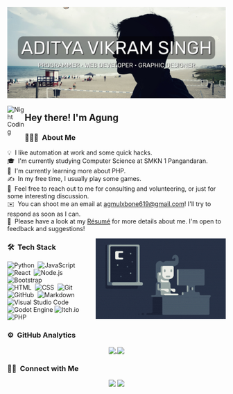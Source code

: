 ![Aditya Vikram Singh Banner](https://raw.githubusercontent.com/AVS1508/AVS1508/master/assets/Aditya%20Vikram%20Singh%20Banner.jpg)

<img alt="Night Coding" src="./assets/Hand%20Wave.gif" width='40' align="left"/><h2>Hey there! I'm Agung</h2>

<!-- ## 👋 &nbsp;Hey there! I'm Agung -->

### 👨🏻‍💻 &nbsp;About Me

💡 &nbsp;I like automation at work and some quick hacks.\
🎓 &nbsp;I'm currently studying Computer Science at SMKN 1 Pangandaran.\
🌱 &nbsp;I'm currently learning more about PHP.\
✍️ &nbsp;In my free time, I usually play some games.\
💬 &nbsp;Feel free to reach out to me for consulting and volunteering, or just for some interesting discussion.\
✉️ &nbsp;You can shoot me an email at agmulxbone619@gmail.com! I'll try to respond as soon as I can.\
📄 &nbsp;Please have a look at my [Résumé](https://www.adityavsingh.com/resume.html) for more details about me. I'm open to feedback and suggestions!

<img alt="Night Coding" src="https://raw.githubusercontent.com/AVS1508/AVS1508/master/assets/Night-Coding.gif" align="right"/>

### 🛠 &nbsp;Tech Stack

![Python](https://img.shields.io/badge/-Python-05122A?style=flat&logo=python)&nbsp;
![JavaScript](https://img.shields.io/badge/-JavaScript-05122A?style=flat&logo=javascript)&nbsp;
![React](https://img.shields.io/badge/-React-05122A?style=flat&logo=react)&nbsp;
![Node.js](https://img.shields.io/badge/-Node.js-05122A?style=flat&logo=node.js)&nbsp;
![Bootstrap](https://img.shields.io/badge/-Bootstrap-05122A?style=flat&logo=bootstrap&logoColor=563D7C)\
![HTML](https://img.shields.io/badge/-HTML-05122A?style=flat&logo=HTML5)&nbsp;
![CSS](https://img.shields.io/badge/-CSS-05122A?style=flat&logo=CSS3&logoColor=1572B6)&nbsp;
![Git](https://img.shields.io/badge/-Git-05122A?style=flat&logo=git)&nbsp;
![GitHub](https://img.shields.io/badge/-GitHub-05122A?style=flat&logo=github)&nbsp;
![Markdown](https://img.shields.io/badge/-Markdown-05122A?style=flat&logo=markdown)\
![Visual Studio Code](https://img.shields.io/badge/-Visual%20Studio%20Code-05122A?style=flat&logo=visual-studio-code&logoColor=007ACC)&nbsp;
![Godot Engine](https://img.shields.io/badge/GODOT-%23000000.svg?style=flat&logo=godot-engine)
![Itch.io](https://img.shields.io/badge/Itch-%23000000.svg?style=flat&logo=Itch.io&logoColor=white)
![PHP](https://img.shields.io/badge/php-%23000000.svg?style=flat&logo=php&logoColor=white)

### ⚙️ &nbsp;GitHub Analytics

<p align="center">
<a href="https://github.com/AVS1508">
  <img height="180em" align="center" src="https://github-readme-stats-eight-theta.vercel.app/api?username=AgungMuly&show_icons=true&theme=algolia&include_all_commits=true&count_private=true"/>
  <img height="180em" align="center" src="https://github-readme-stats-eight-theta.vercel.app/api/top-langs/?username=AgungMuly&layout=compact&langs_count=8&theme=algolia"/>
</a>
</p>

### 🤝🏻 &nbsp;Connect with Me

<p align="center">
<!-- <a href="https://www.adityavsingh.com"><img src="https://img.shields.io/badge/-Website-3423A6?style=flat&logo=Google-Chrome&logoColor=white"/></a> -->
<!-- <a href="https://linkedin.com/in/AVS1508"><img src="https://img.shields.io/badge/-Aditya%20Vikram%20Singh-0077B5?style=flat&logo=Linkedin&logoColor=white"/></a> -->
<a href="mailto:agmulxbone619@gmail.com"><img src="https://img.shields.io/badge/-Mail-D14836?style=flat&logo=Gmail&logoColor=white"/></a>
<!-- <a href="https://instagram.com/adityavs_"><img src="https://img.shields.io/badge/-Instagram-E4405F?style=flat&logo=Instagram&logoColor=white"/></a> -->
<a href="https://facebook.com/profile.php?id=100092644916133"><img src="https://img.shields.io/badge/-Facebook-1877F2?style=flat&logo=Facebook&logoColor=white"/></a>
<!-- <a href="https://www.pinterest.ca/AVS1508"><img src="https://img.shields.io/badge/-Pinterest-BD081C?style=flat&logo=Pinterest&logoColor=white"/></a> -->
<!-- <a href="https://www.behance.net/AVS1508"><img src="https://img.shields.io/badge/-Behance-1769FF?style=flat&logo=Behance&logoColor=white"/></a> -->
</p>
